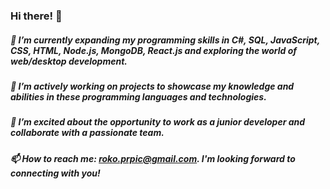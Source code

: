 ### Hi there! 👋

##### 🌱 I’m currently expanding my programming skills in C#, SQL, JavaScript, CSS, HTML, Node.js, MongoDB, React.js and exploring the world of web/desktop development.</br>
##### 🔭 I’m actively working on projects to showcase my knowledge and abilities in these programming languages and technologies.</br>
##### 👯 I’m excited about the opportunity to work as a junior developer and collaborate with a passionate team.</br>
##### 📫 How to reach me: roko.prpic@gmail.com. I'm looking forward to connecting with you!</br>
